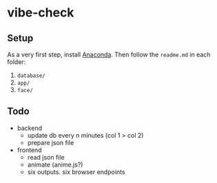 # vibe-check

## Setup

As a very first step, install [Anaconda](https://www.anaconda.com/). Then follow the `readme.md` in each folder:

1. `database/`
2. `app/`
3. `face/`

## Todo

* backend
  * update db every n minutes (col 1 > col 2)
  * prepare json file
* frontend
  * read json file
  * animate (anime.js?)
  * six outputs. six browser endpoints